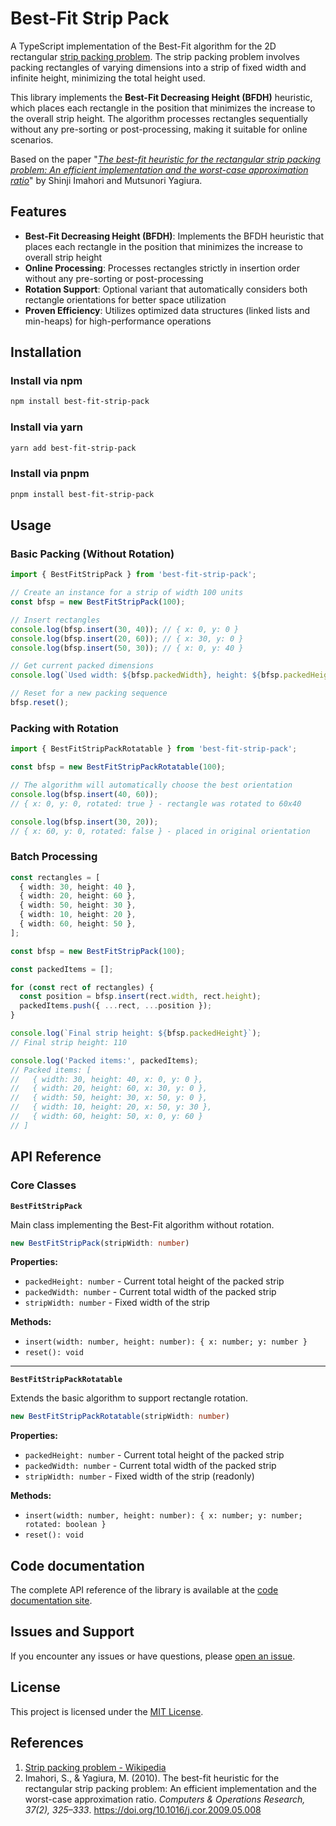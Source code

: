 # Best-Fit Strip Pack

A TypeScript implementation of the Best-Fit algorithm for the 2D rectangular [strip packing problem](#references). The strip packing problem involves packing rectangles of varying dimensions into a strip of fixed width and infinite height, minimizing the total height used.

This library implements the **Best-Fit Decreasing Height (BFDH)** heuristic, which places each rectangle in the position that minimizes the increase to the overall strip height. The algorithm processes rectangles sequentially without any pre-sorting or post-processing, making it suitable for online scenarios.

Based on the paper "_[The best-fit heuristic for the rectangular strip packing problem: An efficient implementation and the worst-case approximation ratio](#references)_" by Shinji Imahori and Mutsunori Yagiura.

## Features

- **Best-Fit Decreasing Height (BFDH)**: Implements the BFDH heuristic that places each rectangle in the position that minimizes the increase to overall strip height
- **Online Processing**: Processes rectangles strictly in insertion order without any pre-sorting or post-processing
- **Rotation Support**: Optional variant that automatically considers both rectangle orientations for better space utilization
- **Proven Efficiency**: Utilizes optimized data structures (linked lists and min-heaps) for high-performance operations

## Installation

### Install via npm

```bash
npm install best-fit-strip-pack
```

### Install via yarn

```bash
yarn add best-fit-strip-pack
```

### Install via pnpm

```bash
pnpm install best-fit-strip-pack
```

## Usage

### Basic Packing (Without Rotation)

```typescript
import { BestFitStripPack } from 'best-fit-strip-pack';

// Create an instance for a strip of width 100 units
const bfsp = new BestFitStripPack(100);

// Insert rectangles
console.log(bfsp.insert(30, 40)); // { x: 0, y: 0 }
console.log(bfsp.insert(20, 60)); // { x: 30, y: 0 }
console.log(bfsp.insert(50, 30)); // { x: 0, y: 40 }

// Get current packed dimensions
console.log(`Used width: ${bfsp.packedWidth}, height: ${bfsp.packedHeight}`);

// Reset for a new packing sequence
bfsp.reset();
```

### Packing with Rotation

```typescript
import { BestFitStripPackRotatable } from 'best-fit-strip-pack';

const bfsp = new BestFitStripPackRotatable(100);

// The algorithm will automatically choose the best orientation
console.log(bfsp.insert(40, 60));
// { x: 0, y: 0, rotated: true } - rectangle was rotated to 60x40

console.log(bfsp.insert(30, 20));
// { x: 60, y: 0, rotated: false } - placed in original orientation
```

### Batch Processing

```typescript
const rectangles = [
  { width: 30, height: 40 },
  { width: 20, height: 60 },
  { width: 50, height: 30 },
  { width: 10, height: 20 },
  { width: 60, height: 50 },
];

const bfsp = new BestFitStripPack(100);

const packedItems = [];

for (const rect of rectangles) {
  const position = bfsp.insert(rect.width, rect.height);
  packedItems.push({ ...rect, ...position });
}

console.log(`Final strip height: ${bfsp.packedHeight}`);
// Final strip height: 110

console.log('Packed items:', packedItems);
// Packed items: [
//   { width: 30, height: 40, x: 0, y: 0 },
//   { width: 20, height: 60, x: 30, y: 0 },
//   { width: 50, height: 30, x: 50, y: 0 },
//   { width: 10, height: 20, x: 50, y: 30 },
//   { width: 60, height: 50, x: 0, y: 60 }
// ]
```

## API Reference

### Core Classes

**`BestFitStripPack`**

Main class implementing the Best-Fit algorithm without rotation.

```typescript
new BestFitStripPack(stripWidth: number)
```

**Properties:**

- `packedHeight: number` - Current total height of the packed strip
- `packedWidth: number` - Current total width of the packed strip
- `stripWidth: number` - Fixed width of the strip

**Methods:**

- `insert(width: number, height: number): { x: number; y: number }`
- `reset(): void`

---

**`BestFitStripPackRotatable`**

Extends the basic algorithm to support rectangle rotation.

```typescript
new BestFitStripPackRotatable(stripWidth: number)
```

**Properties:**

- `packedHeight: number` - Current total height of the packed strip
- `packedWidth: number` - Current total width of the packed strip
- `stripWidth: number` - Fixed width of the strip (readonly)

**Methods:**

- `insert(width: number, height: number): { x: number; y: number; rotated: boolean }`
- `reset(): void`

## Code documentation

The complete API reference of the library is available at the [code documentation site](https://styiannis.github.io/best-fit-strip-pack/).

## Issues and Support

If you encounter any issues or have questions, please [open an issue](https://github.com/styiannis/best-fit-strip-pack/issues).

## License

This project is licensed under the [MIT License](https://github.com/styiannis/best-fit-strip-pack?tab=MIT-1-ov-file#readme).

## References

1. [Strip packing problem - Wikipedia](https://en.wikipedia.org/wiki/Strip_packing_problem)
2. Imahori, S., & Yagiura, M. (2010). The best-fit heuristic for the rectangular strip packing problem: An efficient implementation and the worst-case approximation ratio. _Computers & Operations Research, 37(2), 325–333_. https://doi.org/10.1016/j.cor.2009.05.008
